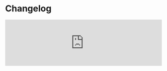 # Changelog <a href="https://www.eblasoft.com.tr/espocrm-extension-page/espocrm-event-plus" target="_blank" id="ext-version" data-id="638eecaa872b85729"></a>

<iframe width="100%" scrolling="yes" frameborder="0" class="changelog" src="https://crm.eblasoft.com.tr/?entryPoint=changeLog&exId=638eecaa872b85729" allowfullscreen></iframe>